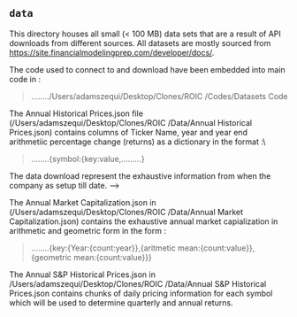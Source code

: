 ## `data`
This directory houses all small (< 100 MB) data sets that are a result of API downloads from different sources. All datasets are mostly sourced from https://site.financialmodelingprep.com/developer/docs/. 

The  code used to connect to and download  have been embedded into main code in :

> ......../Users/adamszequi/Desktop/Clones/ROIC /Codes/Datasets Code

The Annual Historical Prices.json file (/Users/adamszequi/Desktop/Clones/ROIC /Data/Annual Historical Prices.json) contains columns of Ticker Name, year  and year end arithmetiic percentage change (returns) as a dictionary  in the format :\

> ........{symbol:{key:value,.........} 

The data download represent the exhaustive information from when the company as setup till date. -->

The Annual Market Capitalization.json  in (/Users/adamszequi/Desktop/Clones/ROIC /Data/Annual Market Capitalization.json) contains the exhaustive annual market capialization in arithmetic and geometric form in the form :

> ........{key:{Year:{count:year}},{aritmetic mean:{count:value}}, {geometric mean:{count:value}}}

The Annual S&P Historical Prices.json in /Users/adamszequi/Desktop/Clones/ROIC /Data/Annual S&P Historical Prices.json contains chunks of daily pricing information for each symbol which will be used to determine quarterly and annual returns.







